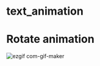 # text_animation
# Rotate animation
![ezgif com-gif-maker](https://user-images.githubusercontent.com/59265591/135825416-f4452fd1-5b1c-46c1-a226-997cf070ee21.gif)
